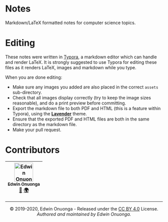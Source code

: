 # Notes

Markdown/LaTeX formatted notes for computer science topics.

# Editing

These notes were written in [Typora](https://typora.io/), a markdown editor which can handle and render LaTeX. It is strongly suggested to use Typora for editing these files as it renders LaTeX, images and markdown while you type.

When you are done editing:

- Make sure any images you added are also placed in the correct `assets` sub-directory.
- Check that all images display correctly (try to keep the image sizes reasonable), and do a print preview before committing.
- Export the markdown file to both PDF and HTML (this is a feature within Typora), using the [**Lavender**](https://theme.typora.io/theme/Lavender/) theme.
- Ensure that the exported PDF and HTML files are both in the same directory as the markdown file.
- Make your pull request.

# Contributors

<table>
	<thead>
		<tr>
			<th align="center">
                <a href="https://github.com/eonu">
                <img src="https://avatars0.githubusercontent.com/u/24795571?s=460&v=4" alt="Edwin Onuonga" width="60px">
                <br/><sub><b>Edwin Onuonga</b></sub>
                </a>
                <br/>
                <a href="mailto:ed@eonu.net">📧</a>
                <a href="https://eonu.net">🌍</a>
			</th>
			<!-- Add more <th></th> blocks for more contributors -->
		</tr>
	</thead>
</table>

---

<p align="center">
  &copy; 2019-2020, Edwin Onuonga - Released under the <a href="https://creativecommons.org/licenses/by/4.0/">CC BY 4.0</a> License.<br/>
  <em>Authored and maintained by Edwin Onuonga.</em>
</p>